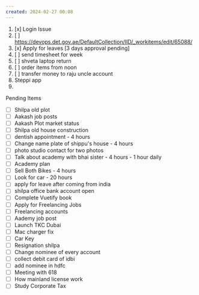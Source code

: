 ```yaml
---
created: 2024-02-27 00:08
---
```

1. [x] Login Issue
2. [ ] https://devops.det.gov.ae/DefaultCollection/IID/_workitems/edit/65088/
3. [x] Apply for leaves [3 days approval pending]
4. [ ] send timesheet for week
5. [ ] shveta laptop return
6. [ ] order items from noon
7. [ ] transfer money to raju uncle account
8. Steppi app
9. 


Pending Items

- [ ] Shilpa old plot 
- [ ] Aakash job posts
- [ ] Aakash Plot market status
- [ ] Shilpa old house construction
- [ ] dentish appointment - 4 hours
- [ ] Change name plate of shippu's house - 4 hours
- [ ] photo studio contact for two photos
- [ ] Talk about academy with bhai sister - 4 hours - 1 hour daily
- [ ] Academy plan 
- [ ] Sell Both Bikes - 4 hours
- [ ] Look for car - 20 hours
- [ ] apply for leave after coming from india
- [ ] shilpa office bank account open
- [ ] Complete Vuetify book
- [ ] Apply for Freelancing Jobs
- [ ] Freelancing accounts
- [ ] Aademy job post
- [ ] Launch TKC Dubai
- [ ] Mac charger fix
- [ ] Car Key 
- [ ] Resignation shilpa
- [ ] Change nominee of every account
- [ ] collect debit card of idbi
- [ ] add nominee in hdfc 
- [ ] Meeting with 618
- [ ] How mainland license work
- [ ] Study Corporate Tax
